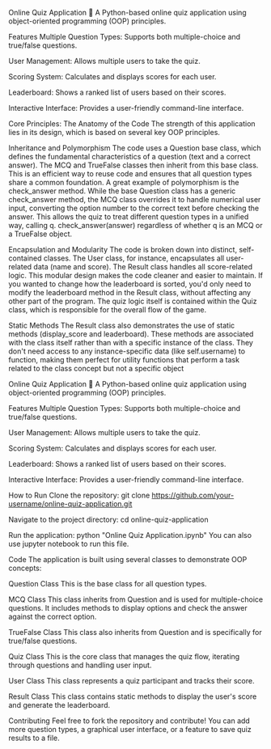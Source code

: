 Online Quiz Application 📝
A Python-based online quiz application using object-oriented programming (OOP) principles.

Features
Multiple Question Types: Supports both multiple-choice and true/false questions.

User Management: Allows multiple users to take the quiz.

Scoring System: Calculates and displays scores for each user.

Leaderboard: Shows a ranked list of users based on their scores.

Interactive Interface: Provides a user-friendly command-line interface.

Core Principles: The Anatomy of the Code
The strength of this application lies in its design, which is based on several key OOP principles.

Inheritance and Polymorphism
The code uses a Question base class, which defines the fundamental characteristics of a question (text and a correct answer). 
The MCQ and TrueFalse classes then inherit from this base class. This is an efficient way to reuse code and ensures that all question types share a common foundation. 
A great example of polymorphism is the check_answer method. While the base Question class has a generic check_answer method, the MCQ class overrides it to handle numerical user input, converting the option number to the correct text before checking the answer. 
This allows the quiz to treat different question types in a unified way, calling q.
check_answer(answer) regardless of whether q is an MCQ or a TrueFalse object.

Encapsulation and Modularity
The code is broken down into distinct, self-contained classes. 
The User class, for instance, encapsulates all user-related data (name and score). 
The Result class handles all score-related logic. This modular design makes the code cleaner and easier to maintain. 
If you wanted to change how the leaderboard is sorted, you'd only need to modify the leaderboard method in the Result class, without affecting any other part of the program. 
The quiz logic itself is contained within the Quiz class, which is responsible for the overall flow of the game.

Static Methods
The Result class also demonstrates the use of static methods (display_score and leaderboard). 
These methods are associated with the class itself rather than with a specific instance of the class. 
They don't need access to any instance-specific data (like self.username) to function, making them perfect for utility functions that perform a task related to the class concept but not a specific object


Online Quiz Application 📝
A Python-based online quiz application using object-oriented programming (OOP) principles.

Features
Multiple Question Types: Supports both multiple-choice and true/false questions.

User Management: Allows multiple users to take the quiz.

Scoring System: Calculates and displays scores for each user.

Leaderboard: Shows a ranked list of users based on their scores.

Interactive Interface: Provides a user-friendly command-line interface.


How to Run
Clone the repository:
git clone https://github.com/your-username/online-quiz-application.git

Navigate to the project directory:
cd online-quiz-application

Run the application:
python "Online Quiz Application.ipynb"
You can also use jupyter notebook to run this file.

Code
The application is built using several classes to demonstrate OOP concepts:

Question Class
This is the base class for all question types.

MCQ Class
This class inherits from Question and is used for multiple-choice questions. It includes methods to display options and check the answer against the correct option.

TrueFalse Class
This class also inherits from Question and is specifically for true/false questions.

Quiz Class
This is the core class that manages the quiz flow, iterating through questions and handling user input.

User Class
This class represents a quiz participant and tracks their score.

Result Class
This class contains static methods to display the user's score and generate the leaderboard.

Contributing
Feel free to fork the repository and contribute! You can add more question types, a graphical user interface, or a feature to save quiz results to a file.



